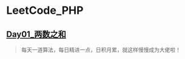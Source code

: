 # LeetCode_PHP
## [Day01_两数之和](https://github.com/zhangdejian/LeetCode_PHP/tree/master/Day01_twoSum)
>每天一道算法，每日精进一点，日积月累，就这样慢慢成为大佬啦！
